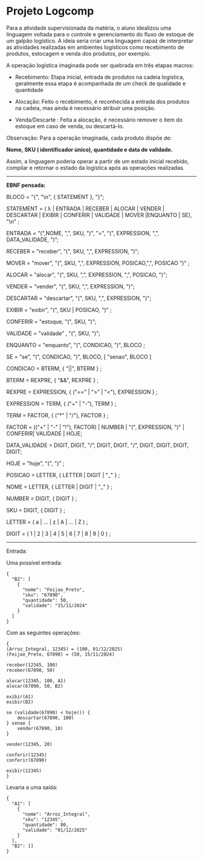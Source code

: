 # Projeto Logcomp

Para a atividade supervisionada da matéria, o aluno idealizou uma linguagem voltada para o controle e gerenciamento do fluxo de estoque de um galpão logístico. A ideia seria criar uma linguagem capaz de interpretar as atividades realizadas em ambientes logísticos como recebimento de produtos, estocagem e venda dos produtos, por exemplo.

A operação logística imaginada pode ser quebrada em três etapas macros:

- Recebimento: Etapa inicial, entrada de produtos na cadeia logística, geralmente essa etapa é acompanhada de um check de qualidade e quantidade
  
- Alocação: Feito o recebimento, é reconhecida a entrada dos produtos na cadeia, mas ainda é necessário atribuir uma posição.
  
- Venda/Descarte : Feita a alocação, é necessário remover o item do estoque em caso de venda, ou descartá-lo.
  
Observação: Para a operação imaginada, cada produto dispõe de:

**Nome, SKU ( identificador único), quantidade e data de validade.**

Assim, a linguagem poderia operar a partir de um estado inicial recebido, compilar e retornar o estado da logística após as operações realizadas.

---

**EBNF pensada:**

BLOCO = "{", "\n", { STATEMENT }, "}";

STATEMENT = ( λ | ENTRADA | RECEBER | ALOCAR | VENDER | DESCARTAR | EXIBIR | CONFERIR | VALIDADE | MOVER |ENQUANTO | SE), "\n" ;

ENTRADA = "(",NOME, ",", SKU, ")", "=", "(", EXPRESSION, ",", DATA_VALIDADE, ")”;

RECEBER = "receber", "(", SKU, ",", EXPRESSION, ")";

MOVER = "mover", "(", SKU, ",", EXPRESSION, POSICAO,",", POSICAO ")" ;

ALOCAR = "alocar", "(", SKU, ",", EXPRESSION, ",", POSICAO, ")";

VENDER = "vender", "(", SKU, ",", EXPRESSION, ")";

DESCARTAR = "descartar", "(", SKU, ",", EXPRESSION, ")";

EXIBIR = "exibir", "(", SKU | POSICAO, ")" ;

CONFERIR = "estoque, "(", SKU, ")";

VALIDADE = "validade” , "(", SKU, ")";

ENQUANTO = "enquanto", "(", CONDICAO, ")", BLOCO ;

SE = "se", "(", CONDICAO, ")", BLOCO, [ "senao", BLOCO ]

CONDICAO = BTERM, { "||", BTERM } ;

BTERM = REXPRE, { "&&", REXPRE } ;

REXPRE = EXPRESSION, { ("==" | ">" | "<"), EXPRESSION } ;

EXPRESSION = TERM, { ("+" | "-"), TERM } ;

TERM = FACTOR, { ("*" | "/"), FACTOR } ;

FACTOR = (("+" | "-" | "!"), FACTOR) | NUMBER | "(", EXPRESSION, ")" | CONFERIR| VALIDADE | HOJE;

DATA_VALIDADE = DIGIT, DIGIT, "/”, DIGIT, DIGIT, "/”, DIGIT, DIGIT, DIGIT, DIGIT;

HOJE = "hoje", "(", ")" ;

POSICAO = LETTER, { LETTER | DIGIT | "_" } ;

NOME = LETTER, { LETTER | DIGIT | "_" } ;

NUMBER = DIGIT, { DIGIT } ;

SKU = DIGIT, { DIGIT } ;

LETTER = ( a | ... | z | A | ... | Z ) ;

DIGIT = ( 1 | 2 | 3 | 4 | 5 | 6 | 7 | 8 | 9 | 0 ) ;


---

Entrada:

Uma possível entrada:
```
{
  "B2": [
    {
      "nome": "Feijao_Preto",
      "sku": "67890",
      "quantidade": 50,
      "validade": "15/11/2024"
    }
  ]
}

```
Com as seguintes operações:
```
{
(Arroz_Integral, 12345) = (100, 01/12/2025)
(Feijao_Preto, 67890) = (50, 15/11/2024)

receber(12345, 100)
receber(67890, 50)

alocar(12345, 100, A1)
alocar(67890, 50, B2)

exibir(A1)
exibir(B2)

se (validade(67890) < hoje()) {
    descartar(67890, 100)
} senao {
    vender(67890, 10)
}

vender(12345, 20)

conferir(12345)
conferir(67890)

exibir(12345)
}
```

Levaria a uma saída:

```
{
  "A1": [
    {
      "nome": "Arroz_Integral",
      "sku": "12345",
      "quantidade": 80,
      "validade": "01/12/2025"
    }
  ],
  "B2": []
}
```
